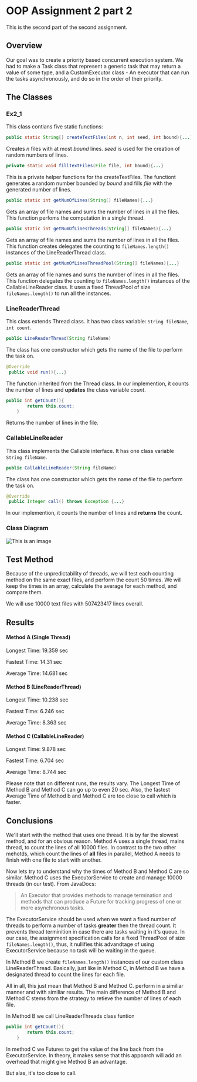 # OOP Assignment 2 part 2
This is the second part of the second assignment.
## Overview 
 Our goal was to create a priority based concurrent execution system. We had to make a Task class that represent a generic task that may return a value of some type, and a CustomExecutor class - An executor that can run the tasks asynchronously, and do so in the order of their priority.

## The Classes
### Ex2_1
This class contians five static functions:

```java 
public static String[] createTextFiles(int n, int seed, int bound){...}'
```
Creates *n* files with at most *bound* lines.  *seed* is used for the creation of random numbers of lines.

```java 
private static void fillTextFiles(File file, int bound){...}
```
This is a private helper functions for the createTextFiles. The functiont generates a random number bounded by *bound* and fills *file* with the generated number of lines.
```java 
public static int getNumOfLines(String[] fileNames){...}
```
Gets an array of file names and sums the number of lines in all the files. This function perfoms the computation in a single thread.
```java 
public static int getNumOfLinesThreads(String[] fileNames){...}
```
Gets an array of file names and sums the number of lines in all the files. This function creates delegates the counting to ```fileNames.length()``` instances of the LineReaderThread class.
```java 
public static int getNumOfLinesThreadPool(String[] fileNames){...}
```
Gets an array of file names and sums the number of lines in all the files. This function delegates the counting to ```fileNames.length()``` instances of the CallableLineReader class.
It uses a fixed ThreadPool of size ```fileNames.length()``` to run all the instances.

### LineReaderThread
This class extends Thread class. It has two class variable: ```String fileName```, ```int count```.

```java
public LineReaderThread(String fileName)
```
The class has one constructor which gets the name of the file to perform the task on.

```java
@Override
 public void run(){...}
```
The function inherited from the Thread class. In our implemention, it counts the number of lines and **updates** the class variable *count*.
```java
public int getCount(){
        return this.count;
    }
```
Returns the number of lines in the file.

### CallableLineReader
This class implements the Callable interface. It has one class variable  ```String fileName```.
```java
public CallableLineReader(String fileName)
```
The class has one constructor which gets the name of the file to perform the task on.
```java
@Override
 public Integer call() throws Exception {...}
```
In our implemention, it counts the number of lines and **returns** the count.

### Class Diagram
![This is an image](image.png)


## Test Method
Because of the unpredictability of threads, we will test each counting method on the same exact files, and perform the count 50 times. We will keep the times in an array, calculate the average for each method, and compare them.

We will use 10000 text files with 507423417 lines overall.

## Results
#### Method A (Single Thread)
Longest Time: 19.359 sec

Fastest Time: 14.31 sec

Average Time: 14.681 sec

#### Method B (LineReaderThread)
Longest Time: 10.238 sec

Fastest Time: 6.246 sec

Average Time: 8.363 sec

#### Method C (CallableLineReader)
Longest Time: 9.878 sec

Fastest Time: 6.704 sec

Average Time: 8.744 sec

Please note that on different runs, the results vary. The Longest Time of Method B and Method C can go up to even 20 sec. Also, the fastest Average Time of Method b and Method C are too close to call which is faster.

## Conclusions
We'll start with the method that uses one thread. It is by far the slowest method, and for an obvious reason. Method A uses a single thread, mains thread, to count the lines of all 10000 files. In contrast to the two other mehotds, which count the lines of **all** files in parallel, Method A needs to finish with one file to start with another. 

Now lets try to understand why the times of Method B and Method C are so similar.
Method C uses the ExecutorService to create and manage 10000 threads (in our test). From JavaDocs:
> An Executor that provides methods to manage termination and methods that can produce a Future for tracking progress of one or more asynchronous tasks.

The ExecutorService should be used when we want a fixed number of threads to perform a number of tasks **greater** then the thread count. It prevents thread terminition in case there are tasks waiting in it's queue. In our case, the assignment specification calls for a fixed ThreadPool of size ```fileNames.length()```, thus, it nullifies this advandtage of using ExecutorService because no task will be waiting in the queue.

In Method B we create ```fileNames.length()``` instances of our custom class LineReaderThread. Basically, just like in Method C, in Method B we have a designated thread to count the lines for each file.

All in all, this just mean that Method B and Method C. perform in a similiar manner and with similiar results. The main difference of Method B and Method C stems from the strategy to retieve the number of lines of each file.

In Method B we call LineReaderThreads class funtion 
```java
public int getCount(){
        return this.count;
    }
```

In method C we Futures to get the value of the line back from the ExecutorService. In theory, it makes sense that this appoarch will add an overhead that might give Method B an advantage.

But alas, it's too close to call.
